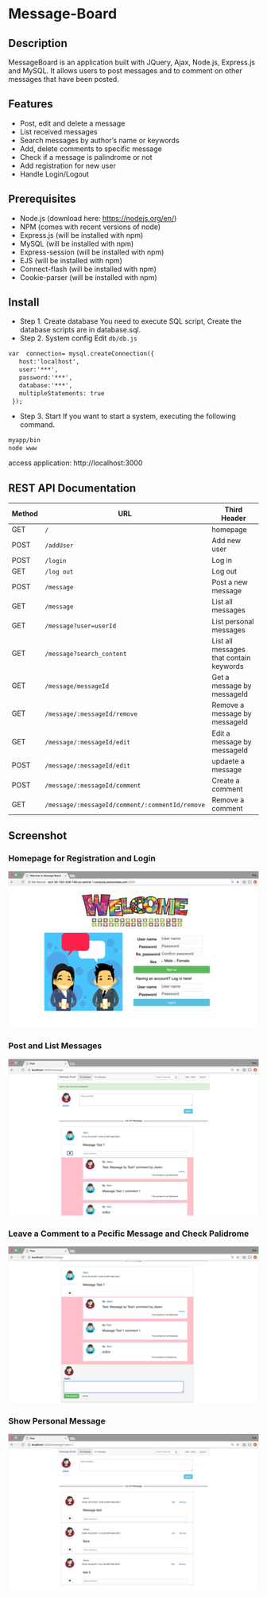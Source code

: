 # Message-Board

## Description
MessageBoard is an application built with JQuery, Ajax, Node.js, Express.js and MySQL. It allows users to post messages and to comment on other messages that have been posted. 

## Features
- Post, edit and delete a message
- List received messages
- Search messages by author’s name or keywords
- Add, delete comments to specific message
- Check if a message is palindrome or not
- Add registration for new user
- Handle Login/Logout


## Prerequisites
- Node.js (download here: https://nodejs.org/en/)
- NPM (comes with recent versions of node)
- Express.js (will be installed with npm)
- MySQL (will be installed with npm)
- Express-session (will be installed with npm)
- EJS (will be installed with npm)
- Connect-flash (will be installed with npm)
- Cookie-parser (will be installed with npm)

## Install
- Step 1. Create database
You need to execute SQL script, Create the database scripts are in database.sql. 
- Step 2. System config
Edit  `db/db.js`
```
var  connection= mysql.createConnection({
   host:'localhost',
   user:'***',
   password:'***',
   database:'***',
   multipleStatements: true
 });
 ```
- Step 3. Start
If you want to start a system, executing the following command.
```
myapp/bin
node www
```
access application: http://localhost:3000 

## REST API Documentation
| Method  | URL |Third Header|
| ---- | ------------- |---------------------|
GET|`/`|homepage| 
|POST| `/addUser` |Add new user
 POST| `/login` |Log in 
GET|  `/log out` |Log out
POST| `/message` |Post a new message
 GET| `/message` |List all messages
GET|`/message?user=userId`|List personal messages
GET|`/message?search_content`|List all messages that contain keywords
GET|`/message/messageId`| Get a message by messageId
GET|`/message/:messageId/remove`|Remove a message by messageId
GET| `/message/:messageId/edit`|Edit a message by messageId
POST| `/message/:messageId/edit` |updaete a message
POST| `/message/:messageId/comment` |Create a comment
GET|  `/message/:messageId/comment/:commentId/remove`|Remove a comment
## Screenshot
### Homepage for Registration and Login
![alt text](Message_Board/Screenshot/Homepage.png " Homepage")
### Post and List Messages
![alt text](Message_Board/Screenshot/All_message.png " Post and list all message")
### Leave a Comment to a Pecific Message and Check Palidrome  
![alt text](Message_Board/Screenshot/comment.png " Comment")
### Show Personal Message
![alt text](Message_Board/Screenshot/My_messages.png " My message")
